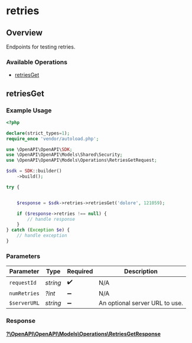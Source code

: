 # retries

## Overview

Endpoints for testing retries.

### Available Operations

* [retriesGet](#retriesget)

## retriesGet

### Example Usage

```php
<?php

declare(strict_types=1);
require_once 'vendor/autoload.php';

use \OpenAPI\OpenAPI\SDK;
use \OpenAPI\OpenAPI\Models\Shared\Security;
use \OpenAPI\OpenAPI\Models\Operations\RetriesGetRequest;

$sdk = SDK::builder()
    ->build();

try {


    $response = $sdk->retries->retriesGet('dolore', 121059);

    if ($response->retries !== null) {
        // handle response
    }
} catch (Exception $e) {
    // handle exception
}
```

### Parameters

| Parameter                      | Type                           | Required                       | Description                    |
| ------------------------------ | ------------------------------ | ------------------------------ | ------------------------------ |
| `requestId`                    | *string*                       | :heavy_check_mark:             | N/A                            |
| `numRetries`                   | *?int*                         | :heavy_minus_sign:             | N/A                            |
| `$serverURL`                   | *string*                       | :heavy_minus_sign:             | An optional server URL to use. |


### Response

**[?\OpenAPI\OpenAPI\Models\Operations\RetriesGetResponse](../../models/operations/RetriesGetResponse.md)**

